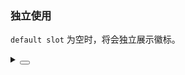 ### 独立使用

`default slot` 为空时，将会独立展示徽标。

<div class="cell-demo vp-raw">
  <yc-space :size="40">
    <yc-badge :count="2" />
    <yc-badge
      :count="2"
      :dotStyle="{ background: '#E5E6EB', color: '#86909C' }"
    />
    <yc-badge :count="16" />
    <yc-badge :count="1000" :max-count="99" />
  </yc-space>
</div>

<details>
<summary>
 <button class="code-btn"  >
    <icon-code />
 </button>
</summary>

```vue
<template>
  <yc-space :size="40">
    <yc-badge :count="2" />
    <yc-badge
      :count="2"
      :dotStyle="{ background: '#E5E6EB', color: '#86909C' }" />
    <yc-badge :count="16" />
    <yc-badge
      :count="1000"
      :max-count="99" />
  </yc-space>
</template>
```

</details>
